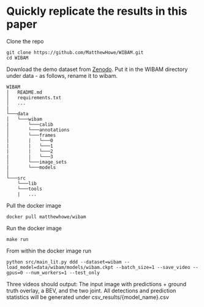# Quickly replicate the results in this paper

Clone the repo
```
git clone https://github.com/MatthewHowe/WIBAM.git
cd WIBAM
```

Download the demo dataset from [Zenodo](https://zenodo.org/record/5609988#.YXsWkjpBWxs).
Put it in the WIBAM directory under data - as follows, rename it to wibam.
```
WIBAM
│   README.md
│   requirements.txt    
│   ...
|
└───data
│   └───wibam
|       └───calib
│       └───annotations
│       └───frames
|       |   └───0
|       |   └───1
|       |   └───2
|       |   └───3
│       └───image_sets
|       └───models
│   
└───src
    └───lib
    └───tools
    |   ...
```

Pull the docker image
```
docker pull matthewhowe/wibam
```

Run the docker image
```
make run
```

From within the docker image run
```
python src/main_lit.py ddd --dataset=wibam --load_model=data/wibam/models/wibam.ckpt --batch_size=1 --save_video --gpus=0 --num_workers=1 --test_only
```

Three videos should output: The input image with predictions + ground truth overlay, a BEV, and the two joint.
All detections and prediction statistics will be generated under csv_results/{model_name}.csv
